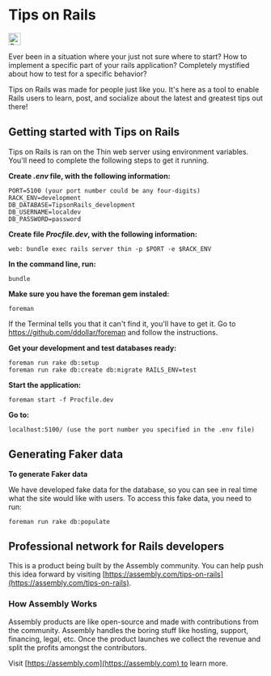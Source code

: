 # Tips on Rails

<a href="https://assembly.com/tips-on-rails/bounties?utm_campaign=assemblage&utm_source=tips-on-rails&utm_medium=repo_badge"><img src="https://asm-badger.herokuapp.com/tips-on-rails/badges/tasks.svg" height="24px" alt="Open Tasks" /></a>

Ever been in a situation where your just not sure where to start? How to implement a specific part of your rails application? Completely mystified about how to test for a specific behavior?

Tips on Rails was made for people just like you. It's here as a tool to enable Rails users to learn, post, and socialize about the latest and greatest tips out there!

## Getting started with Tips on Rails

Tips on Rails is ran on the Thin web server using environment variables. You'll need to complete the following steps to get it running.

**Create _.env_ file, with the following information:**

    PORT=5100 (your port number could be any four-digits)
    RACK_ENV=development
    DB_DATABASE=TipsonRails_development
    DB_USERNAME=localdev
    DB_PASSWORD=password

**Create file _Procfile.dev_, with the following information:**

    web: bundle exec rails server thin -p $PORT -e $RACK_ENV

**In the command line, run:**

    bundle

**Make sure you have the foreman gem instaled:**

    foreman

If the Terminal tells you that it can't find it, you'll have to get it. Go to https://github.com/ddollar/foreman and follow the instructions.


**Get your development and test databases ready:**

    foreman run rake db:setup
    foreman run rake db:create db:migrate RAILS_ENV=test

**Start the application:**

    foreman start -f Procfile.dev

**Go to:**

    localhost:5100/ (use the port number you specified in the .env file)

## Generating Faker data

**To generate Faker data**

We have developed fake data for the database, so you can see in real time what the site would like with users. To access this fake data, you need to run:

    foreman run rake db:populate

## Professional network for Rails developers

This is a product being built by the Assembly community. You can help push this idea forward by visiting [https://assembly.com/tips-on-rails](https://assembly.com/tips-on-rails).

### How Assembly Works

Assembly products are like open-source and made with contributions from the community. Assembly handles the boring stuff like hosting, support, financing, legal, etc. Once the product launches we collect the revenue and split the profits amongst the contributors.

Visit [https://assembly.com](https://assembly.com) to learn more.
